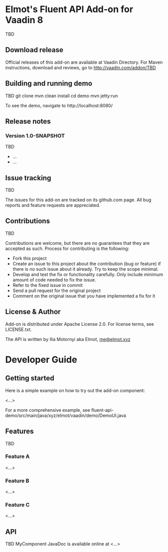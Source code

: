 # Elmot's Fluent API Add-on for Vaadin 8

TBD

## Download release

Official releases of this add-on are available at Vaadin Directory. For Maven instructions, download and reviews, go to http://vaadin.com/addon/TBD

## Building and running demo
TBD
git clone <url of the MyComponent repository>
mvn clean install
cd demo
mvn jetty:run

To see the demo, navigate to http://localhost:8080/

## Release notes

### Version 1.0-SNAPSHOT
TBD
- ...
- ...

## Issue tracking
TBD

The issues for this add-on are tracked on its github.com page. All bug reports and feature requests are appreciated. 

## Contributions
TBD

Contributions are welcome, but there are no guarantees that they are accepted as such. Process for contributing is the following:
- Fork this project
- Create an issue to this project about the contribution (bug or feature) if there is no such issue about it already. Try to keep the scope minimal.
- Develop and test the fix or functionality carefully. Only include minimum amount of code needed to fix the issue.
- Refer to the fixed issue in commit
- Send a pull request for the original project
- Comment on the original issue that you have implemented a fix for it

## License & Author

Add-on is distributed under Apache License 2.0. For license terms, see LICENSE.txt.

The API is written by Ilia Motornyi aka Elmot, me@elmot.xyz

# Developer Guide

## Getting started

Here is a simple example on how to try out the add-on component:

<...>

For a more comprehensive example, see fluent-api-demo/src/main/java/xyz/elmot/vaadin/demo/DemoUI.java

## Features
TBD
### Feature A

<...>

### Feature B

<...>

### Feature C

<...>

## API
TBD
MyComponent JavaDoc is available online at <...>
